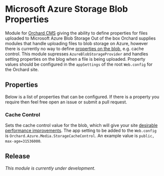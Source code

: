 # Microsoft Azure Storage Blob Properties

Module for [Orchard CMS](http://orchardproject.net) giving the ability to define properties for files uploaded to Microsoft Azure Blob Storage Out of the box Orchard supplies modules that handle uploading files to blob storage on Azure, however there is currently no way to define [properties on the blob](https://msdn.microsoft.com/en-us/library/microsoft.windowsazure.storage.blob.blobproperties.aspx), e.g. cache control. This module supresses `AzureBlobStorageProvider` and handles setting properties on the blog when a file is being uploaded. Property values should be configured in the `appSettings` of the root `Web.config` for the Orchard site. 

## Properties

Below is a list of properties that can be configured. If there is a property you require then feel free open an issue or submit a pull request.

### Cache Control

Sets the cache control value for the blob, which will give your site [desirable performance improvements](https://developers.google.com/web/fundamentals/performance/optimizing-content-efficiency/http-caching#cache-control). The app setting to be added to the `Web.config` is `Orchard.Azure.Media.StorageCacheControl`. An example value is `public, max-age=31536000`.

## Release

*This module is currently under development.*